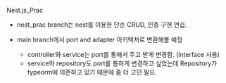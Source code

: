 Nest.js_Prac


- nest_prac branch는 nest를 이용한 단순 CRUD, 인증 구현 연습.


- main branch에서 port and adapter 아키텍처로 변환해볼 예정
  - controller와 service는 port를 통해서 주고 받게 변경함. (interface 사용)
  - service와 repository도 port를 통하게 변경하고 싶었는데 Repository가 typeorm에 의존하고 있기 때문에 좀 더 고민 필요.
